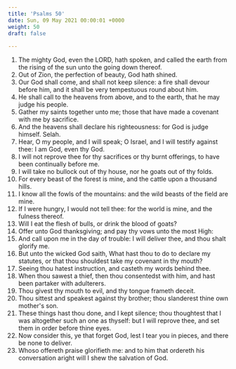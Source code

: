 ```yaml
---
title: 'Psalms 50'
date: Sun, 09 May 2021 00:00:01 +0000
weight: 50
draft: false
  
---
```


1. The mighty God, even the LORD, hath spoken, and called the earth from the rising of the sun unto the going down thereof.
2. Out of Zion, the perfection of beauty, God hath shined.
3. Our God shall come, and shall not keep silence: a fire shall devour before him, and it shall be very tempestuous round about him.
4. He shall call to the heavens from above, and to the earth, that he may judge his people.
5. Gather my saints together unto me; those that have made a covenant with me by sacrifice.
6. And the heavens shall declare his righteousness: for God is judge himself. Selah.
7. Hear, O my people, and I will speak; O Israel, and I will testify against thee: I am God, even thy God.
8. I will not reprove thee for thy sacrifices or thy burnt offerings, to have been continually before me.
9. I will take no bullock out of thy house, nor he goats out of thy folds.
10. For every beast of the forest is mine, and the cattle upon a thousand hills.
11. I know all the fowls of the mountains: and the wild beasts of the field are mine.
12. If I were hungry, I would not tell thee: for the world is mine, and the fulness thereof.
13. Will I eat the flesh of bulls, or drink the blood of goats?
14. Offer unto God thanksgiving; and pay thy vows unto the most High:
15. And call upon me in the day of trouble: I will deliver thee, and thou shalt glorify me.
16. But unto the wicked God saith, What hast thou to do to declare my statutes, or that thou shouldest take my covenant in thy mouth?
17. Seeing thou hatest instruction, and casteth my words behind thee.
18. When thou sawest a thief, then thou consentedst with him, and hast been partaker with adulterers.
19. Thou givest thy mouth to evil, and thy tongue frameth deceit.
20. Thou sittest and speakest against thy brother; thou slanderest thine own mother's son.
21. These things hast thou done, and I kept silence; thou thoughtest that I was altogether such an one as thyself: but I will reprove thee, and set them in order before thine eyes.
22. Now consider this, ye that forget God, lest I tear you in pieces, and there be none to deliver.
23. Whoso offereth praise glorifieth me: and to him that ordereth his conversation aright will I shew the salvation of God.
